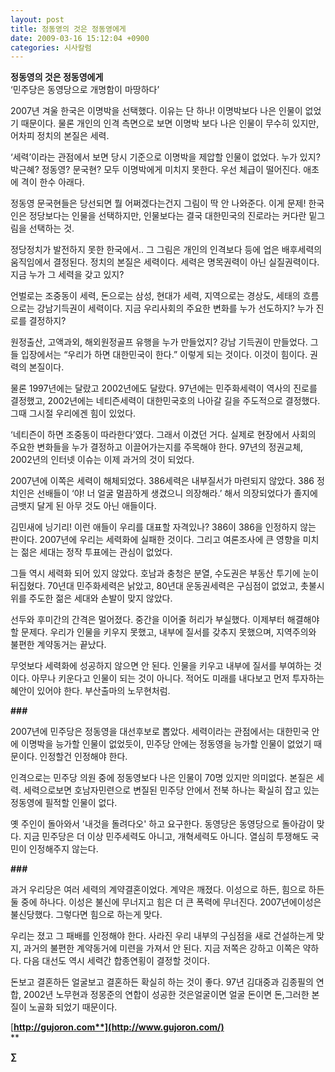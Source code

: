 ```yaml
---
layout: post
title: 정동영의 것은 정동영에게
date: 2009-03-16 15:12:04 +0900
categories: 시사칼럼
---
```

**정동영의 것은 정동영에게**  
‘민주당은 동영당으로 개명함이 마땅하다’

2007년 겨울 한국은 이명박을 선택했다. 이유는 단 하나! 이명박보다 나은 인물이 없었기 때문이다. 물론 개인의 인격 측면으로 보면 이명박 보다 나은 인물이 무수히 있지만, 어차피 정치의 본질은 세력. 

‘세력’이라는 관점에서 보면 당시 기준으로 이명박을 제압할 인물이 없었다. 누가 있지? 박근혜? 정동영? 문국현? 모두 이명박에게 미치지 못한다. 우선 체급이 떨어진다. 애초에 격이 한수 아래다. 

정동영 문국현들은 당선되면 뭘 어쩌겠다는건지 그림이 딱 안 나와준다. 이게 문제! 한국인은 정당보다는 인물을 선택하지만, 인물보다는 결국 대한민국의 진로라는 커다란 밑그림을 선택하는 것. 

정당정치가 발전하지 못한 한국에서.. 그 그림은 개인의 인격보다 등에 업은 배후세력의 움직임에서 결정된다. 정치의 본질은 세력이다. 세력은 명목권력이 아닌 실질권력이다. 지금 누가 그 세력을 갖고 있지? 

언벌로는 조중동이 세력, 돈으로는 삼성, 현대가 세력, 지역으로는 경상도, 세태의 흐름으로는 강남기득권이 세력이다. 지금 우리사회의 주요한 변화를 누가 선도하지? 누가 진로를 결정하지? 

원정출산, 고액과외, 해외원정골프 유행을 누가 만들었지? 강남 기득권이 만들었다. 그들 입장에서는 “우리가 하면 대한민국이 한다.” 이렇게 되는 것이다. 이것이 힘이다. 권력의 본질이다.

물론 1997년에는 달랐고 2002년에도 달랐다. 97년에는 민주화세력이 역사의 진로를 결정했고, 2002년에는 네티즌세력이 대한민국호의 나아갈 길을 주도적으로 결정했다. 그때 그시절 우리에겐 힘이 있었다.

‘네티즌이 하면 조중동이 따라한다’였다. 그래서 이겼던 거다. 실제로 현장에서 사회의 주요한 변화들을 누가 결정하고 이끌어가는지를 주목해야 한다. 97년의 정권교체, 2002년의 인터넷 이슈는 이제 과거의 것이 되었다.

2007년에 이쪽은 세력이 해체되었다. 386세력은 내부질서가 마련되지 않았다. 386 정치인은 선배들이 ‘야! 너 얼굴 멀끔하게 생겼으니 의장해라.’ 해서 의장되었다가 졸지에 금뱃지 달게 된 아무 것도 아닌 애들이다. 

김민새에 닝기리! 이런 애들이 우리를 대표할 자격있나? 386이 386을 인정하지 않는 판이다. 2007년에 우리는 세력화에 실패한 것이다. 그리고 여론조사에 큰 영향을 미치는 젊은 세대는 정작 투표에는 관심이 없었다. 

그들 역시 세력화 되어 있지 않았다. 호남과 충청은 분열, 수도권은 부동산 투기에 눈이 뒤집혔다. 70년대 민주화세력은 낡았고, 80년대 운동권세력은 구심점이 없었고, 촛불시위를 주도한 젊은 세대와 손발이 맞지 않았다. 

선두와 후미간의 간격은 멀어졌다. 중간을 이어줄 허리가 부실했다. 이제부터 해결해야할 문제다. 우리가 인물을 키우지 못했고, 내부에 질서를 갖추지 못했으며, 지역주의와 불편한 계약동거는 끝났다.

무엇보다 세력화에 성공하지 않으면 안 된다. 인물을 키우고 내부에 질서를 부여하는 것이다. 아무나 키운다고 인물이 되는 것이 아니다. 적어도 미래를 내다보고 먼저 투자하는 혜안이 있어야 한다. 부산출마의 노무현처럼.

**###**

2007년에 민주당은 정동영을 대선후보로 뽑았다. 세력이라는 관점에서는 대한민국 안에 이명박을 능가할 인물이 없었듯이, 민주당 안에는 정동영을 능가할 인물이 없었기 때문이다. 인정할건 인정해야 한다.

인격으로는 민주당 의원 중에 정동영보다 나은 인물이 70명 있지만 의미없다. 본질은 세력. 세력으로보면 호남자민련으로 변질된 민주당 안에서 전북 하나는 확실히 잡고 있는 정동영에 필적할 인물이 없다. 

옛 주인이 돌아와서 '내것을 돌려다오' 하고 요구한다. 동영당은 동영당으로 돌아감이 맞다. 지금 민주당은 더 이상 민주세력도 아니고, 개혁세력도 아니다. 열심히 투쟁해도 국민이 인정해주지 않는다. 

**###**

과거 우리당은 여러 세력의 계약결혼이었다. 계약은 깨졌다. 이성으로 하든, 힘으로 하든 둘 중에 하나다. 이성은 불신에 무너지고 힘은 더 큰 폭력에 무너진다. 2007년에이성은 불신당했다. 그렇다면 힘으로 하는게 맞다. 

우리는 졌고 그 패배를 인정해야 한다. 사라진 우리 내부의 구심점을 새로 건설하는게 맞지, 과거의 불편한 계약동거에 미련을 가져서 안 된다. 지금 저쪽은 강하고 이쪽은 약하다. 다음 대선도 역시 세력간 합종연횡이 결정할 것이다. 

돈보고 결혼하든 얼굴보고 결혼하든 확실히 하는 것이 좋다. 97년 김대중과 김종필의 연합, 2002년 노무현과 정몽준의 연합이 성공한 것은얼굴이면 얼굴 돈이면 돈,그러한 본질이 노골화 되었기 때문이다. 

[**http://gujoron.com**](http://www.gujoron.com/)**  
** 

**∑**